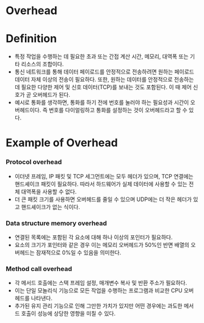 # Overhead

# Definition

- 특정 작업을 수행하는 데 필요한 초과 또는 간접 계산 시간, 메모리, 대역폭 또는 기타 리소스의 조합이다.
- 통신 네트워크를 통해 데이터 페이로드를 안정적으로 전송하려면 원하는 페이로드 데이터 자체 이상의 전송이 필요하다. 또한, 원하는 데이터를 안정적으로 전송하는 데 필요한 다양한 제어 및 신호 데이터(TCP)를 보내는 것도 포함된다. 이 때 제어 신호가 곧 오버헤드가 된다.
- 예시로 통화를 생각하면, 통화를 하기 전에 번호를 눌러야 하는 필요성과 시간이 오버헤드이다. 즉 번호를 다이얼링하고 통화를 설정하는 것이 오버헤드라고 할 수 있다.

# Example of Overhead

### Protocol overhead

- 이더넷 프레임, IP 패킷 및 TCP 세그먼트에는 모두 헤더가 있으며, TCP 연결에는 핸드셰이크 패킷이 필요하다. 따라서 하드웨어가 실제 데이터에 사용할 수 있는 전체 대역폭을 사용할 수 없다.
- 더 큰 패킷 크기를 사용하면 오버헤드를 줄일 수 있으며 UDP에는 더 작은 헤더가 있고 핸드셰이크가 없는 식이다.

### Data structure memory overhead

- 연결된 목록에는 포함된 각 요소에 대해 하나 이상의 포인터가 필요하다.
- 요소의 크기가 포인터와 같은 경우 이는 메모리 오버헤드가 50%인 반면 배열의 오버헤드는 잠재적으로 0%일 수 있음을 의미한다.

### Method call overhead

- 각 메서드 호출에는 스택 프레임 설정, 매개변수 복사 및 반환 주소가 필요하다.
- 이는 단일 모놀리식 기능으로 모든 작업을 수행하는 프로그램과 비교한 CPU 오버헤드를 나타낸다.
- 추가된 유지 관리 기능으로 인해 그만한 가치가 있지만 어떤 경우에는 과도한 메서드 호출이 성능에 상당한 영향을 미칠 수 있다.